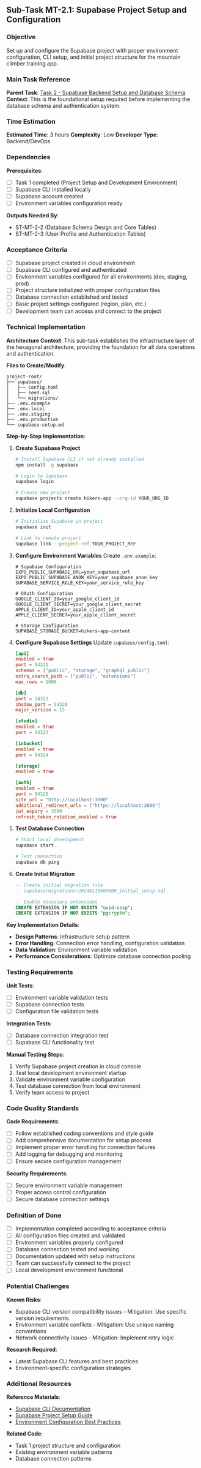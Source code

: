 ## Sub-Task MT-2.1: Supabase Project Setup and Configuration

### Objective
Set up and configure the Supabase project with proper environment configuration, CLI setup, and initial project structure for the mountain climber training app.

### Main Task Reference
**Parent Task**: [Task 2 - Supabase Backend Setup and Database Schema](../main-tasks-mountain-climber-training-app.md#task-2-supabase-backend-setup-and-database-schema)
**Context**: This is the foundational setup required before implementing the database schema and authentication system.

### Time Estimation
**Estimated Time**: 3 hours
**Complexity**: Low
**Developer Type**: Backend/DevOps

### Dependencies
**Prerequisites**: 
- [ ] Task 1 completed (Project Setup and Development Environment)
- [ ] Supabase CLI installed locally
- [ ] Supabase account created
- [ ] Environment variables configuration ready

**Outputs Needed By**:
- ST-MT-2-2 (Database Schema Design and Core Tables)
- ST-MT-2-3 (User Profile and Authentication Tables)

### Acceptance Criteria
- [ ] Supabase project created in cloud environment
- [ ] Supabase CLI configured and authenticated
- [ ] Environment variables configured for all environments (dev, staging, prod)
- [ ] Project structure initialized with proper configuration files
- [ ] Database connection established and tested
- [ ] Basic project settings configured (region, plan, etc.)
- [ ] Development team can access and connect to the project

### Technical Implementation

**Architecture Context**:
This sub-task establishes the infrastructure layer of the hexagonal architecture, providing the foundation for all data operations and authentication.

**Files to Create/Modify**:
```
project-root/
├── supabase/
│   ├── config.toml
│   ├── seed.sql
│   └── migrations/
├── .env.example
├── .env.local
├── .env.staging
├── .env.production
└── supabase-setup.md
```

**Step-by-Step Implementation**:

1. **Create Supabase Project**
   ```bash
   # Install Supabase CLI if not already installed
   npm install -g supabase
   
   # Login to Supabase
   supabase login
   
   # Create new project
   supabase projects create hikers-app --org-id YOUR_ORG_ID
   ```

2. **Initialize Local Configuration**
   ```bash
   # Initialize Supabase in project
   supabase init
   
   # Link to remote project
   supabase link --project-ref YOUR_PROJECT_REF
   ```

3. **Configure Environment Variables**
   Create `.env.example`:
   ```env
   # Supabase Configuration
   EXPO_PUBLIC_SUPABASE_URL=your_supabase_url
   EXPO_PUBLIC_SUPABASE_ANON_KEY=your_supabase_anon_key
   SUPABASE_SERVICE_ROLE_KEY=your_service_role_key
   
   # OAuth Configuration
   GOOGLE_CLIENT_ID=your_google_client_id
   GOOGLE_CLIENT_SECRET=your_google_client_secret
   APPLE_CLIENT_ID=your_apple_client_id
   APPLE_CLIENT_SECRET=your_apple_client_secret
   
   # Storage Configuration
   SUPABASE_STORAGE_BUCKET=hikers-app-content
   ```

4. **Configure Supabase Settings**
   Update `supabase/config.toml`:
   ```toml
   [api]
   enabled = true
   port = 54321
   schemas = ["public", "storage", "graphql_public"]
   extra_search_path = ["public", "extensions"]
   max_rows = 1000
   
   [db]
   port = 54322
   shadow_port = 54320
   major_version = 15
   
   [studio]
   enabled = true
   port = 54323
   
   [inbucket]
   enabled = true
   port = 54324
   
   [storage]
   enabled = true
   
   [auth]
   enabled = true
   port = 54325
   site_url = "http://localhost:3000"
   additional_redirect_urls = ["https://localhost:3000"]
   jwt_expiry = 3600
   refresh_token_rotation_enabled = true
   ```

5. **Test Database Connection**
   ```bash
   # Start local development
   supabase start
   
   # Test connection
   supabase db ping
   ```

6. **Create Initial Migration**
   ```sql
   -- Create initial migration file
   -- supabase/migrations/20240115000000_initial_setup.sql
   
   -- Enable necessary extensions
   CREATE EXTENSION IF NOT EXISTS "uuid-ossp";
   CREATE EXTENSION IF NOT EXISTS "pgcrypto";
   ```

**Key Implementation Details**:
- **Design Patterns**: Infrastructure setup pattern
- **Error Handling**: Connection error handling, configuration validation
- **Data Validation**: Environment variable validation
- **Performance Considerations**: Optimize database connection pooling

### Testing Requirements

**Unit Tests**:
- [ ] Environment variable validation tests
- [ ] Supabase connection tests
- [ ] Configuration file validation tests

**Integration Tests**:
- [ ] Database connection integration test
- [ ] Supabase CLI functionality test

**Manual Testing Steps**:
1. Verify Supabase project creation in cloud console
2. Test local development environment startup
3. Validate environment variable configuration
4. Test database connection from local environment
5. Verify team access to project

### Code Quality Standards

**Code Requirements**:
- [ ] Follow established coding conventions and style guide
- [ ] Add comprehensive documentation for setup process
- [ ] Implement proper error handling for connection failures
- [ ] Add logging for debugging and monitoring
- [ ] Ensure secure configuration management

**Security Requirements**:
- [ ] Secure environment variable management
- [ ] Proper access control configuration
- [ ] Secure database connection settings

### Definition of Done
- [ ] Implementation completed according to acceptance criteria
- [ ] All configuration files created and validated
- [ ] Environment variables properly configured
- [ ] Database connection tested and working
- [ ] Documentation updated with setup instructions
- [ ] Team can successfully connect to the project
- [ ] Local development environment functional

### Potential Challenges
**Known Risks**:
- Supabase CLI version compatibility issues - Mitigation: Use specific version requirements
- Environment variable conflicts - Mitigation: Use unique naming conventions
- Network connectivity issues - Mitigation: Implement retry logic

**Research Required**:
- Latest Supabase CLI features and best practices
- Environment-specific configuration strategies

### Additional Resources
**Reference Materials**:
- [Supabase CLI Documentation](https://supabase.com/docs/reference/cli)
- [Supabase Project Setup Guide](https://supabase.com/docs/guides/getting-started)
- [Environment Configuration Best Practices](https://supabase.com/docs/guides/config)

**Related Code**:
- Task 1 project structure and configuration
- Existing environment variable patterns
- Database connection patterns 